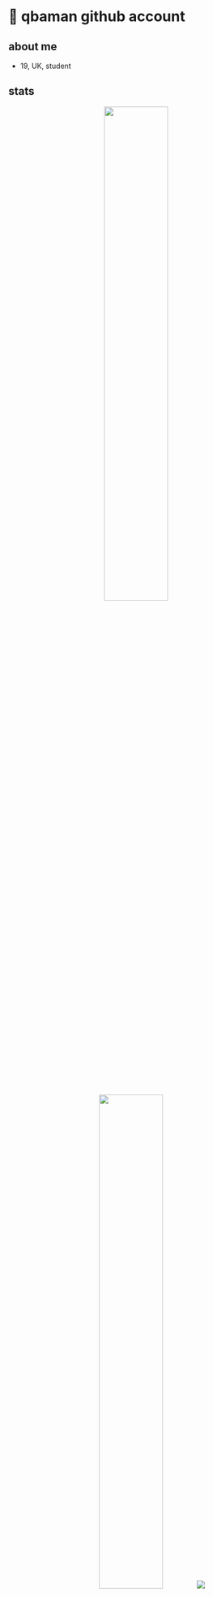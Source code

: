# 🐐 qbaman github account

## about me
- 19, UK, student

## stats

<p align="center">
  <img height="50%" width="auto" src ="https://github-readme-stats.vercel.app/api?username=qbaman&show_icons=true&count_private=true&theme=darcula&hide_border=true&hide=issues,contribs&bg_color=00000000">
  <img height="50%" width="auto" src ="https://github-readme-stats.vercel.app/api/top-langs/?username=qbaman&layout=compact&hide_border=true&theme=darcula&bg_color=00000000&langs_count=6&hide=jupyter%20notebook,tex,css,php">
  <img src ="https://github-readme-streak-stats.herokuapp.com?user=qbaman&theme=darcula&hide_border=true&background=FFFFFF00">
</p>

---

## 🛠️ skills  

<p align="center">
  <img src="https://skillicons.dev/icons?i=python" height="40" alt="Python" />
  <img src="https://skillicons.dev/icons?i=cs" height="40" alt="C#" />
  <img src="https://skillicons.dev/icons?i=terraform" height="40" alt="Terraform" />
  <img src="https://skillicons.dev/icons?i=aws" height="40" alt="AWS" />
</p>

---

## 🔗 links  

<p align="center">
  <a href="https://www.linkedin.com/in/qb.aman/" target="blank">
    <img src="https://img.shields.io/badge/LinkedIn-0077B5?style=for-the-badge&logo=linkedin&logoColor=white" />
  </a>
  <a href="https://www.instagram.com/qb.aman/" target="blank">
    <img src="https://img.shields.io/badge/Instagram-E4405F?style=for-the-badge&logo=instagram&logoColor=white" />
  </a>
</p>

---

## 🐍 activity  

<p align="center">
  <img src="https://raw.githubusercontent.com/qbaman/qbaman/output/snake.svg" alt="Snake animation" />
</p>
